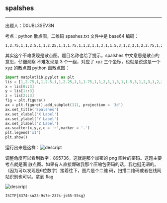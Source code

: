 ## spalshes

***

出题人：D0UBL3SEV3N

考点：python 散点图，二维码 spashes.txt 文件中是 base64 编码：

```
1,2.75,1,1,2.5,1,1,2.25,1,1,1.75,1,1,2,1,1,3,1,1.5,3,1,2,3,1,2,2.75,1,2,2.5,1,2,2.25,1,2,2,1,2,1.75,1,2,1.5,1,1,2.25,1,1.5,2.25,1,1,1.5,1,1.5,1.5,1,4,2.75,1,4,2.5,1,3,3,1,3.5,3,1,4,3,1,3.5,2.25,1,4,2.25,1,4,2,1,4,1.75,1,4,1.5,1,3,1.5,1,3.5,1.5,1,3,2.25,1,3,2.5,1,3,2.75,1,5,3,1,5.5,3,1,6,3,1,6,2.25,1,6,2,1,6,1.75,1,6,1.5,1,5.5,1.5,1,5,1.5,1,5,2.25,1,5.5,2.25,1,5,2.5,1,5,2.75,1,7,3,1,7.5,3,1,8,3,1,8,2.5,1,8,2,1,8,1.5,1,8,2.75,1,8,2.25,1,8,1.75,1,9,3,1,9.5,3,1,10,3,1,10,2.75,1,10,2.5,1,10,2.25,1,9.5,2.25,1,9,2.25,1,9,1.5,1,9.5,1.5,1,10,1.5,1,10,2,1,10,1.75,1,11.5,3,1,12,3,1,11,3,1,12,2.25,1,12,2,1,12,1.75,1,12,1.5,1,11.5,1.5,1,11,1.5,1,11,1.75,1,11,2,1,11,2.25,1,11,2.5,1,11,2.75,1,11.5,2.25,1

```

其实这个不难发现是散点图。题目名称也给了提示，spalshes 中文意思是散点的意思，仔细观察 不难发现是 3 个一组，对应了 xyz 三个坐标，也就是说这是一个 xyz 的散点图 python 画散点图：

```python
import matplotlib.pyplot as plt
lis = [1,2.75,1,1,2.5,1,1,2.25,1,1,1.75,1,1,2,1,1,3,1,1.5,3,1,2,3,1,2,2.75,1,2,2.5,1,2,2.25,1,2,2,1,2,1.75,1,2,1.5,1,1,2.25,1,1.5,2.25,1,1,1.5,1,1.5,1.5,1,4,2.75,1,4,2.5,1,3,3,1,3.5,3,1,4,3,1,3.5,2.25,1,4,2.25,1,4,2,1,4,1.75,1,4,1.5,1,3,1.5,1,3.5,1.5,1,3,2.25,1,3,2.5,1,3,2.75,1,5,3,1,5.5,3,1,6,3,1,6,2.25,1,6,2,1,6,1.75,1,6,1.5,1,5.5,1.5,1,5,1.5,1,5,2.25,1,5.5,2.25,1,5,2.5,1,5,2.75,1,7,3,1,7.5,3,1,8,3,1,8,2.5,1,8,2,1,8,1.5,1,8,2.75,1,8,2.25,1,8,1.75,1,9,3,1,9.5,3,1,10,3,1,10,2.75,1,10,2.5,1,10,2.25,1,9.5,2.25,1,9,2.25,1,9,1.5,1,9.5,1.5,1,10,1.5,1,10,2,1,10,1.75,1,11.5,3,1,12,3,1,11,3,1,12,2.25,1,12,2,1,12,1.75,1,12,1.5,1,11.5,1.5,1,11,1.5,1,11,1.75,1,11,2,1,11,2.25,1,11,2.5,1,11,2.75,1,11.5,2.25,1]
x = lis[0::3]
y = lis[1::3]
z = lis[2::3]
fig = plt.figure()
ax = plt.figure().add_subplot(111, projection = '3d')
ax.set_title('Spalshes')
ax.set_xlabel('X Label')
ax.set_ylabel('Y Label')
ax.set_zlabel('Z Label')
ax.scatter(x,y,z,c = 'r',marker = '.')
plt.legend('x1')
plt.show()

```

运行出来是这样：![descript](media/d4b51d802e51186a3b07375e72c259da.png)

调整角度可以看到数字：895736，这就是那个加密的 png 图片的密码。这题主要考点就是画 散点图。如果有人直接爆破我那个压缩包密码的话，我也挺无语的。（因为可以发现是6位数字）接着往下，图片是个二维 码，扫描二维码或者在线网站识别也可以。拿到 flag

![descript](media/cd84a9a16c9eaf14c002f67ecff93850.png)

```
ISCTF{8374-su23-9s7e-237s-js65-55sg}
```





